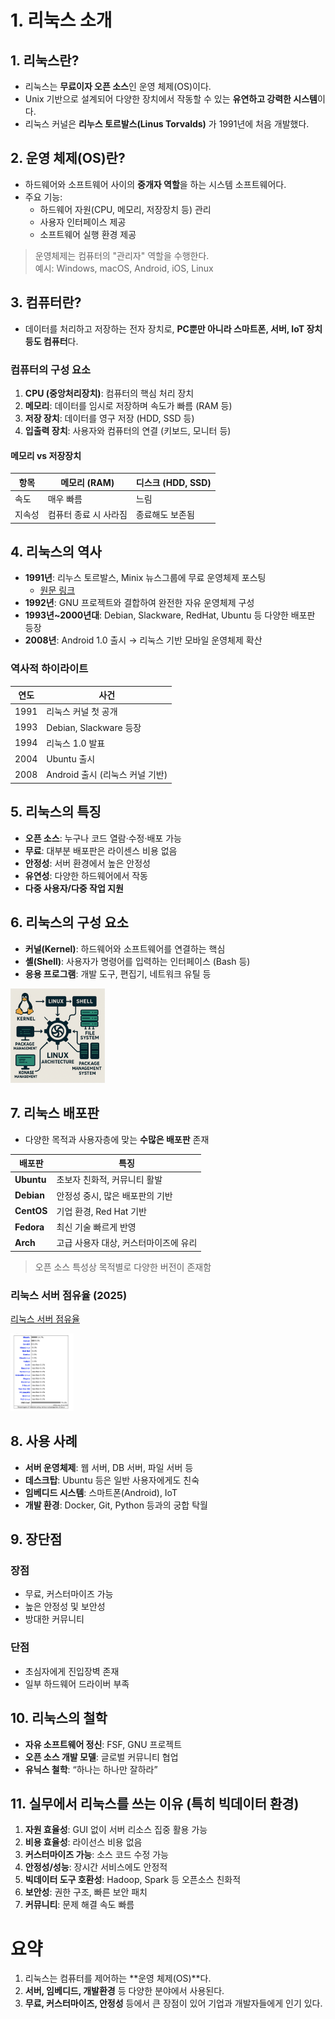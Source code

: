 # 1. 리눅스 소개

## 1. 리눅스란?

- 리눅스는 **무료이자 오픈 소스**인 운영 체제(OS)이다.
- Unix 기반으로 설계되어 다양한 장치에서 작동할 수 있는 **유연하고 강력한 시스템**이다.
- 리눅스 커널은 **리누스 토르발스(Linus Torvalds)** 가 1991년에 처음 개발했다.

## 2. 운영 체제(OS)란?

- 하드웨어와 소프트웨어 사이의 **중개자 역할**을 하는 시스템 소프트웨어다.
- 주요 기능:
  - 하드웨어 자원(CPU, 메모리, 저장장치 등) 관리
  - 사용자 인터페이스 제공
  - 소프트웨어 실행 환경 제공

> 운영체제는 컴퓨터의 "관리자" 역할을 수행한다.  
> 예시: Windows, macOS, Android, iOS, Linux

## 3. 컴퓨터란?

- 데이터를 처리하고 저장하는 전자 장치로, **PC뿐만 아니라 스마트폰, 서버, IoT 장치 등도 컴퓨터**다.

### 컴퓨터의 구성 요소

1. **CPU (중앙처리장치)**: 컴퓨터의 핵심 처리 장치  
2. **메모리**: 데이터를 임시로 저장하며 속도가 빠름 (RAM 등)  
3. **저장 장치**: 데이터를 영구 저장 (HDD, SSD 등)  
4. **입출력 장치**: 사용자와 컴퓨터의 연결 (키보드, 모니터 등)

#### 메모리 vs 저장장치

| 항목 | 메모리 (RAM) | 디스크 (HDD, SSD) |
|------|--------------|-------------------|
| 속도 | 매우 빠름    | 느림              |
| 지속성 | 컴퓨터 종료 시 사라짐 | 종료해도 보존됨 |

## 4. 리눅스의 역사

- **1991년**: 리누스 토르발스, Minix 뉴스그룹에 무료 운영체제 포스팅  
  - [원문 링크](https://www.cs.cmu.edu/~awb/linux.history.html)
- **1992년**: GNU 프로젝트와 결합하여 완전한 자유 운영체제 구성
- **1993년~2000년대**: Debian, Slackware, RedHat, Ubuntu 등 다양한 배포판 등장
- **2008년**: Android 1.0 출시 → 리눅스 기반 모바일 운영체제 확산

### 역사적 하이라이트

| 연도 | 사건 |
|------|------|
| 1991 | 리눅스 커널 첫 공개 |
| 1993 | Debian, Slackware 등장 |
| 1994 | 리눅스 1.0 발표 |
| 2004 | Ubuntu 출시 |
| 2008 | Android 출시 (리눅스 커널 기반) |

## 5. 리눅스의 특징

- **오픈 소스**: 누구나 코드 열람·수정·배포 가능
- **무료**: 대부분 배포판은 라이센스 비용 없음
- **안정성**: 서버 환경에서 높은 안정성
- **유연성**: 다양한 하드웨어에서 작동
- **다중 사용자/다중 작업 지원**

## 6. 리눅스의 구성 요소


- **커널(Kernel)**: 하드웨어와 소프트웨어를 연결하는 핵심
- **셸(Shell)**: 사용자가 명령어를 입력하는 인터페이스 (Bash 등)
- **응용 프로그램**: 개발 도구, 편집기, 네트워크 유틸 등

<img src="images/linux.png" alt="리눅스 구조" width="30%">


## 7. 리눅스 배포판

- 다양한 목적과 사용자층에 맞는 **수많은 배포판** 존재

| 배포판 | 특징 |
|--------|------|
| **Ubuntu** | 초보자 친화적, 커뮤니티 활발 |
| **Debian** | 안정성 중시, 많은 배포판의 기반 |
| **CentOS** | 기업 환경, Red Hat 기반 |
| **Fedora** | 최신 기술 빠르게 반영 |
| **Arch** | 고급 사용자 대상, 커스터마이즈에 유리 |

> 오픈 소스 특성상 목적별로 다양한 버전이 존재함

### 리눅스 서버 점유율 (2025)

[리눅스 서버 점유율](https://w3techs.com/technologies/details/os-linux)

<img src="images/market.png" alt="서버 점유율" width="20%">

## 8. 사용 사례

- **서버 운영체제**: 웹 서버, DB 서버, 파일 서버 등
- **데스크탑**: Ubuntu 등은 일반 사용자에게도 친숙
- **임베디드 시스템**: 스마트폰(Android), IoT
- **개발 환경**: Docker, Git, Python 등과의 궁합 탁월

## 9. 장단점

### 장점

- 무료, 커스터마이즈 가능
- 높은 안정성 및 보안성
- 방대한 커뮤니티

### 단점

- 초심자에게 진입장벽 존재
- 일부 하드웨어 드라이버 부족

## 10. 리눅스의 철학

- **자유 소프트웨어 정신**: FSF, GNU 프로젝트
- **오픈 소스 개발 모델**: 글로벌 커뮤니티 협업
- **유닉스 철학**: “하나는 하나만 잘하라”

## 11. 실무에서 리눅스를 쓰는 이유 (특히 빅데이터 환경)

1. **자원 효율성**: GUI 없이 서버 리소스 집중 활용 가능  
2. **비용 효율성**: 라이선스 비용 없음  
3. **커스터마이즈 가능**: 소스 코드 수정 가능  
4. **안정성/성능**: 장시간 서비스에도 안정적  
5. **빅데이터 도구 호환성**: Hadoop, Spark 등 오픈소스 친화적  
6. **보안성**: 권한 구조, 빠른 보안 패치  
7. **커뮤니티**: 문제 해결 속도 빠름


# 요약

1. 리눅스는 컴퓨터를 제어하는 **운영 체제(OS)**다.  
2. **서버, 임베디드, 개발환경** 등 다양한 분야에서 사용된다.  
3. **무료, 커스터마이즈, 안정성** 등에서 큰 장점이 있어 기업과 개발자들에게 인기 있다.
